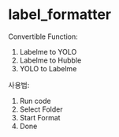 # label_formatter

Convertible Function:
  1. Labelme to YOLO
  2. Labelme to Hubble
  3. YOLO to Labelme

사용법:
  1. Run code
  2. Select Folder
  3. Start Format
  4. Done
